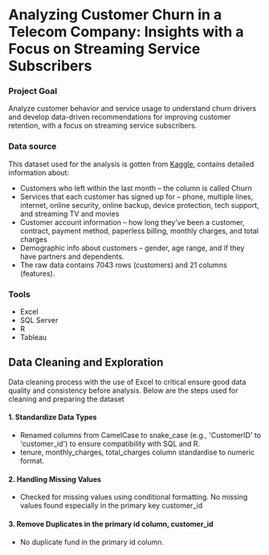 # Analyzing Customer Churn in a Telecom Company: Insights with a Focus on Streaming Service Subscribers

### Project Goal
Analyze customer behavior and service usage to understand churn drivers and develop data-driven recommendations for improving customer retention, with a focus on streaming service subscribers.

### Data source
This dataset used for the analysis is gotten from [Kaggle](https://www.kaggle.com/datasets/blastchar/telco-customer-churn?resource=download), contains detailed information about:
 - Customers who left within the last month – the column is called Churn
 - Services that each customer has signed up for – phone, multiple lines, internet, online security, online backup, device protection, tech support, and streaming TV and movies
 - Customer account information – how long they’ve been a customer, contract, payment method, paperless billing, monthly charges, and total charges
 - Demographic info about customers – gender, age range, and if they have partners and dependents.
 - The raw data contains 7043 rows (customers) and 21 columns (features).

### Tools
 - Excel
 - SQL Server
 - R 
 - Tableau

## Data Cleaning and Exploration
Data cleaning process with the use of Excel to critical ensure good data quality and consistency before analysis. Below are the steps used for cleaning and preparing the dataset
#### 1. **Standardize Data Types**
 - Renamed columns from CamelCase to snake_case (e.g., 'CustomerID' to 'customer_id') to ensure compatibility with SQL and R.
 - tenure, monthly_charges, total_charges column standardise to numeric format.   
#### 2. **Handling Missing Values**
   - Checked for missing values using conditional formatting. No missing values found especially in the primary key customer_id
#### 3. **Remove Duplicates in the primary id column, customer_id**
   - No duplicate fund in the primary id column.
